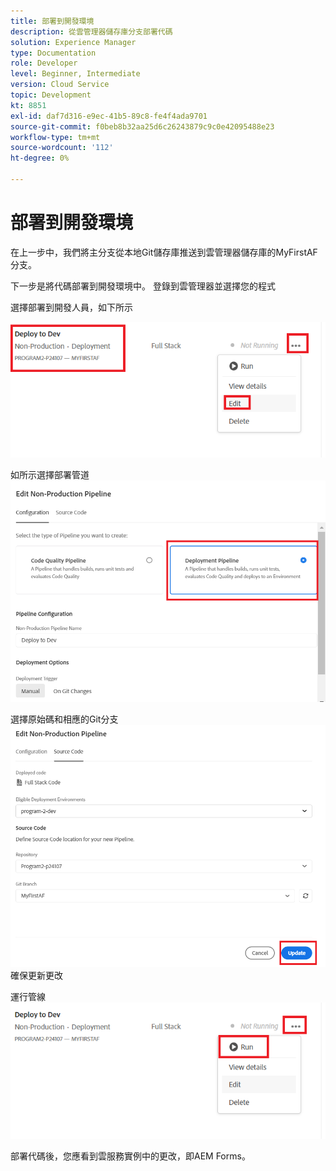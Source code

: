 ```yaml
---
title: 部署到開發環境
description: 從雲管理器儲存庫分支部署代碼
solution: Experience Manager
type: Documentation
role: Developer
level: Beginner, Intermediate
version: Cloud Service
topic: Development
kt: 8851
exl-id: daf7d316-e9ec-41b5-89c8-fe4f4ada9701
source-git-commit: f0beb8b32aa25d6c26243879c9c0e42095488e23
workflow-type: tm+mt
source-wordcount: '112'
ht-degree: 0%

---
```


# 部署到開發環境

在上一步中，我們將主分支從本地Git儲存庫推送到雲管理器儲存庫的MyFirstAF分支。

下一步是將代碼部署到開發環境中。
登錄到雲管理器並選擇您的程式

選擇部署到開發人員，如下所示


![第一步](assets/deploy-first-step1.png)


如所示選擇部署管道
![第一步](assets/deploy1.png)

選擇原始碼和相應的Git分支
![第一步](assets/deploy2.png)
確保更新更改

運行管線
![運行管道](assets/run-pipeline.png)

部署代碼後，您應看到雲服務實例中的更改，即AEM Forms。
